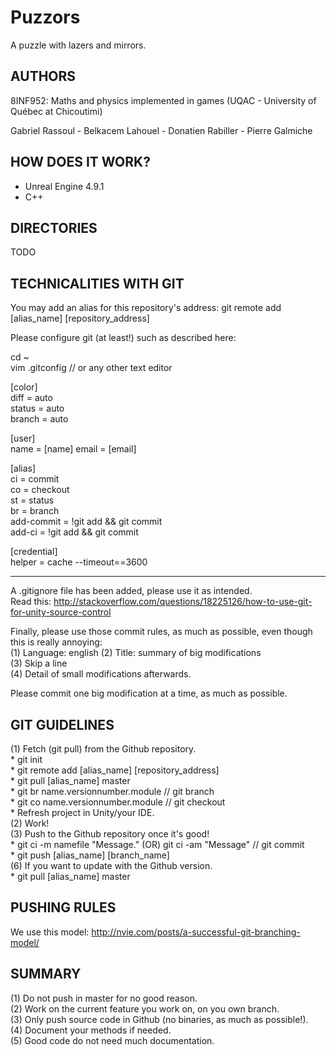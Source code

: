 # Puzzors  
  
A puzzle with lazers and mirrors.  
  
## AUTHORS  
8INF952: Maths and physics implemented in games (UQAC - University of Québec at Chicoutimi)  
  
Gabriel Rassoul - Belkacem Lahouel - Donatien Rabiller - Pierre Galmiche  
  
## HOW DOES IT WORK?  
- Unreal Engine 4.9.1  
- C++
  
## DIRECTORIES  
TODO
  
## TECHNICALITIES WITH GIT  
You may add an alias for this repository's address: git remote add [alias_name] [repository_address]  
  
Please configure git (at least!) such as described here:  
  
cd ~  
vim .gitconfig // or any other text editor  
  
[color]  
	diff = auto  
	status = auto  
	branch = auto  
  
[user]  
	name = [name] 
	email = [email]  
  
[alias]  
	ci = commit  
	co = checkout  
	st = status  
	br = branch  
	add-commit = !git add && git commit  
	add-ci = !git add && git commit  
  
[credential]  
	helper = cache --timeout==3600  
  
-----  
  
A .gitignore file has been added, please use it as intended.  
Read this: http://stackoverflow.com/questions/18225126/how-to-use-git-for-unity-source-control  
  
Finally, please use those commit rules, as much as possible, even though this is really annoying:  
(1) Language: english 
(2)	Title: summary of big modifications  
(3)	Skip a line  
(4)	Detail of small modifications afterwards.  
  
Please commit one big modification at a time, as much as possible.  
  
## GIT GUIDELINES  
(1) Fetch (git pull) from the Github repository.  
	* git init  
	* git remote add [alias_name] [repository_address]  
	* git pull [alias_name] master  
	* git br name.versionnumber.module // git branch  
	* git co name.versionnumber.module // git checkout  
	* Refresh project in Unity/your IDE.  
(2) Work!  
(3) Push to the Github repository once it's good!  
	* git ci -m namefile "Message." (OR) git ci -am "Message" // git commit  
	* git push [alias_name] [branch_name]  
(6) If you want to update with the Github version.  
	* git pull [alias_name] master  
  
## PUSHING RULES  
We use this model: http://nvie.com/posts/a-successful-git-branching-model/  
  
## SUMMARY  
(1) Do not push in master for no good reason.  
(2) Work on the current feature you work on, on you own branch.  
(3) Only push source code in Github (no binaries, as much as possible!).  
(4) Document your methods if needed.  
(5) Good code do not need much documentation.  
  